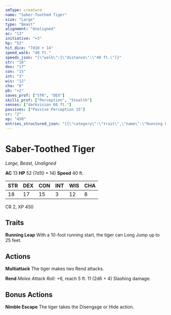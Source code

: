 ```yaml
---
smType: creature
name: "Saber-Toothed Tiger"
size: "Large"
type: "Beast"
alignment: "Unaligned"
ac: "13"
initiative: "+3"
hp: "52"
hit_dice: "7d10 + 14"
speed_walk: "40 ft."
speeds_json: "{\"walk\":{\"distance\":\"40 ft.\"}}"
str: "18"
dex: "17"
con: "15"
int: "3"
wis: "12"
cha: "8"
pb: "+2"
saves_prof: ["STR", "DEX"]
skills_prof: ["Perception", "Stealth"]
senses: ["darkvision 60 ft."]
passives: ["Passive Perception 15"]
cr: "2"
xp: "450"
entries_structured_json: "[{\"category\":\"trait\",\"name\":\"Running Leap\",\"text\":\"With a 10-foot running start, the tiger can Long Jump up to 25 feet.\"},{\"category\":\"action\",\"name\":\"Multiattack\",\"text\":\"The tiger makes two Rend attacks.\"},{\"category\":\"action\",\"name\":\"Rend\",\"text\":\"*Melee Attack Roll:* +6, reach 5 ft. 11 (2d6 + 4) Slashing damage.\",\"kind\":\"Melee Attack Roll\",\"to_hit\":\"+6\",\"range\":\"5 ft\",\"damage\":\"11 (2d6 + 4) Slashing\"},{\"category\":\"bonus\",\"name\":\"Nimble Escape\",\"text\":\"The tiger takes the Disengage or Hide action.\"}]"
---
```


# Saber-Toothed Tiger
*Large, Beast, Unaligned*

**AC** 13
**HP** 52 (7d10 + 14)
**Speed** 40 ft.

| STR | DEX | CON | INT | WIS | CHA |
| --- | --- | --- | --- | --- | --- |
| 18 | 17 | 15 | 3 | 12 | 8 |

CR 2, XP 450

## Traits

**Running Leap**
With a 10-foot running start, the tiger can Long Jump up to 25 feet.

## Actions

**Multiattack**
The tiger makes two Rend attacks.

**Rend**
*Melee Attack Roll:* +6, reach 5 ft. 11 (2d6 + 4) Slashing damage.

## Bonus Actions

**Nimble Escape**
The tiger takes the Disengage or Hide action.
